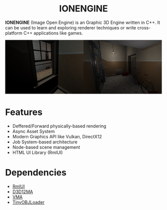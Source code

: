 <p><h1 align="center">IONENGINE</h1></p>

**IONENGINE** (Image Open Engine) is an Graphic 3D Engine written in C++. It can be used to learn and exploring renderer techniques or write cross-platform C++ applications like games.

<p align="center">
  <img src="screenshot.png" alt="Screen 1"/>
</p>

<p><h1 align="left">Features</h1></p>

* Deffered/Forward physically-based rendering
* Async Asset System
* Modern Graphics API like Vulkan, DirectX12
* Job System-based architecture
* Node-based scene management
* HTML UI Library (RmlUI)

<p><h1 align="left">Dependencies</h1></p>

* [RmlUI](https://github.com/mikke89/RmlUi)
* [D3D12MA](https://github.com/GPUOpen-LibrariesAndSDKs/D3D12MemoryAllocator)
* [VMA](https://github.com/GPUOpen-LibrariesAndSDKs/VulkanMemoryAllocator)
* [TinyOBJLoader](https://github.com/tinyobjloader/tinyobjloader)
